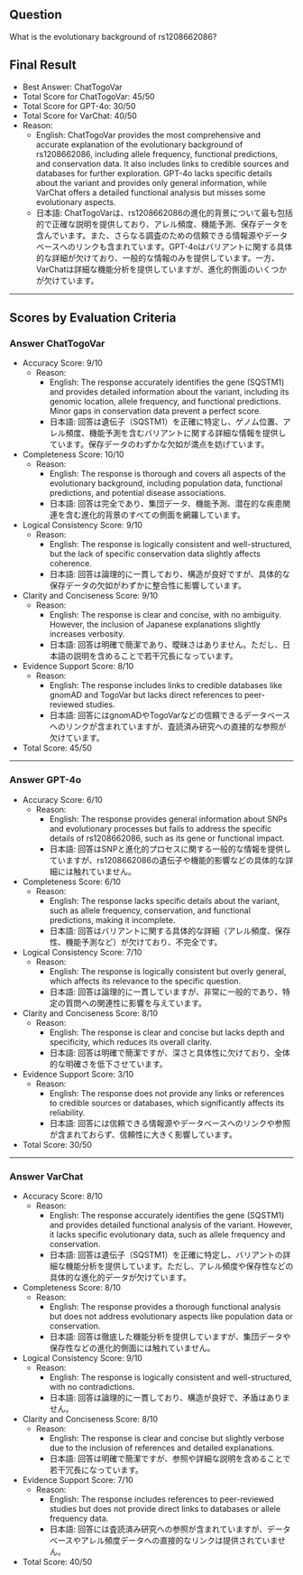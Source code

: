 ## Question

What is the evolutionary background of rs1208662086?

## Final Result

- Best Answer: ChatTogoVar
- Total Score for ChatTogoVar: 45/50
- Total Score for GPT-4o: 30/50
- Total Score for VarChat: 40/50
- Reason:
  - English: ChatTogoVar provides the most comprehensive and accurate explanation of the evolutionary background of rs1208662086, including allele frequency, functional predictions, and conservation data. It also includes links to credible sources and databases for further exploration. GPT-4o lacks specific details about the variant and provides only general information, while VarChat offers a detailed functional analysis but misses some evolutionary aspects.
  - 日本語: ChatTogoVarは、rs1208662086の進化的背景について最も包括的で正確な説明を提供しており、アレル頻度、機能予測、保存データを含んでいます。また、さらなる調査のための信頼できる情報源やデータベースへのリンクも含まれています。GPT-4oはバリアントに関する具体的な詳細が欠けており、一般的な情報のみを提供しています。一方、VarChatは詳細な機能分析を提供していますが、進化的側面のいくつかが欠けています。

---

## Scores by Evaluation Criteria

### Answer ChatTogoVar
- Accuracy Score: 9/10
  - Reason: 
    - English: The response accurately identifies the gene (SQSTM1) and provides detailed information about the variant, including its genomic location, allele frequency, and functional predictions. Minor gaps in conservation data prevent a perfect score.
    - 日本語: 回答は遺伝子（SQSTM1）を正確に特定し、ゲノム位置、アレル頻度、機能予測を含むバリアントに関する詳細な情報を提供しています。保存データのわずかな欠如が満点を妨げています。
- Completeness Score: 10/10
  - Reason: 
    - English: The response is thorough and covers all aspects of the evolutionary background, including population data, functional predictions, and potential disease associations.
    - 日本語: 回答は完全であり、集団データ、機能予測、潜在的な疾患関連を含む進化的背景のすべての側面を網羅しています。
- Logical Consistency Score: 9/10
  - Reason: 
    - English: The response is logically consistent and well-structured, but the lack of specific conservation data slightly affects coherence.
    - 日本語: 回答は論理的に一貫しており、構造が良好ですが、具体的な保存データの欠如がわずかに整合性に影響しています。
- Clarity and Conciseness Score: 9/10
  - Reason: 
    - English: The response is clear and concise, with no ambiguity. However, the inclusion of Japanese explanations slightly increases verbosity.
    - 日本語: 回答は明確で簡潔であり、曖昧さはありません。ただし、日本語の説明を含めることで若干冗長になっています。
- Evidence Support Score: 8/10
  - Reason: 
    - English: The response includes links to credible databases like gnomAD and TogoVar but lacks direct references to peer-reviewed studies.
    - 日本語: 回答にはgnomADやTogoVarなどの信頼できるデータベースへのリンクが含まれていますが、査読済み研究への直接的な参照が欠けています。
- Total Score: 45/50

---

### Answer GPT-4o
- Accuracy Score: 6/10
  - Reason: 
    - English: The response provides general information about SNPs and evolutionary processes but fails to address the specific details of rs1208662086, such as its gene or functional impact.
    - 日本語: 回答はSNPと進化的プロセスに関する一般的な情報を提供していますが、rs1208662086の遺伝子や機能的影響などの具体的な詳細には触れていません。
- Completeness Score: 6/10
  - Reason: 
    - English: The response lacks specific details about the variant, such as allele frequency, conservation, and functional predictions, making it incomplete.
    - 日本語: 回答はバリアントに関する具体的な詳細（アレル頻度、保存性、機能予測など）が欠けており、不完全です。
- Logical Consistency Score: 7/10
  - Reason: 
    - English: The response is logically consistent but overly general, which affects its relevance to the specific question.
    - 日本語: 回答は論理的に一貫していますが、非常に一般的であり、特定の質問への関連性に影響を与えています。
- Clarity and Conciseness Score: 8/10
  - Reason: 
    - English: The response is clear and concise but lacks depth and specificity, which reduces its overall clarity.
    - 日本語: 回答は明確で簡潔ですが、深さと具体性に欠けており、全体的な明確さを低下させています。
- Evidence Support Score: 3/10
  - Reason: 
    - English: The response does not provide any links or references to credible sources or databases, which significantly affects its reliability.
    - 日本語: 回答には信頼できる情報源やデータベースへのリンクや参照が含まれておらず、信頼性に大きく影響しています。
- Total Score: 30/50

---

### Answer VarChat
- Accuracy Score: 8/10
  - Reason: 
    - English: The response accurately identifies the gene (SQSTM1) and provides detailed functional analysis of the variant. However, it lacks specific evolutionary data, such as allele frequency and conservation.
    - 日本語: 回答は遺伝子（SQSTM1）を正確に特定し、バリアントの詳細な機能分析を提供しています。ただし、アレル頻度や保存性などの具体的な進化的データが欠けています。
- Completeness Score: 8/10
  - Reason: 
    - English: The response provides a thorough functional analysis but does not address evolutionary aspects like population data or conservation.
    - 日本語: 回答は徹底した機能分析を提供していますが、集団データや保存性などの進化的側面には触れていません。
- Logical Consistency Score: 9/10
  - Reason: 
    - English: The response is logically consistent and well-structured, with no contradictions.
    - 日本語: 回答は論理的に一貫しており、構造が良好で、矛盾はありません。
- Clarity and Conciseness Score: 8/10
  - Reason: 
    - English: The response is clear and concise but slightly verbose due to the inclusion of references and detailed explanations.
    - 日本語: 回答は明確で簡潔ですが、参照や詳細な説明を含めることで若干冗長になっています。
- Evidence Support Score: 7/10
  - Reason: 
    - English: The response includes references to peer-reviewed studies but does not provide direct links to databases or allele frequency data.
    - 日本語: 回答には査読済み研究への参照が含まれていますが、データベースやアレル頻度データへの直接的なリンクは提供されていません。
- Total Score: 40/50